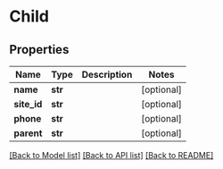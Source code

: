 # Child

## Properties
Name | Type | Description | Notes
------------ | ------------- | ------------- | -------------
**name** | **str** |  | [optional] 
**site_id** | **str** |  | [optional] 
**phone** | **str** |  | [optional] 
**parent** | **str** |  | [optional] 

[[Back to Model list]](../README.md#documentation-for-models) [[Back to API list]](../README.md#documentation-for-api-endpoints) [[Back to README]](../README.md)

